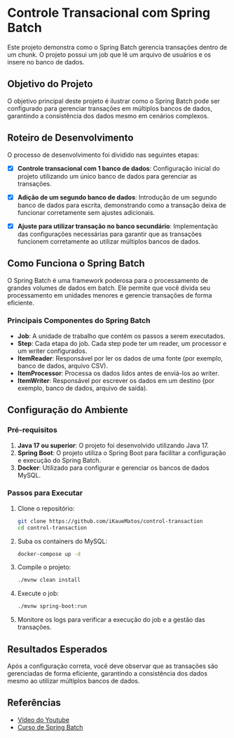 # Controle Transacional com Spring Batch

Este projeto demonstra como o Spring Batch gerencia transações dentro de um chunk. O projeto possui um job que lê um arquivo de usuários e os insere no banco de dados.

## Objetivo do Projeto

O objetivo principal deste projeto é ilustrar como o Spring Batch pode ser configurado para gerenciar transações em múltiplos bancos de dados, garantindo a consistência dos dados mesmo em cenários complexos.

## Roteiro de Desenvolvimento

O processo de desenvolvimento foi dividido nas seguintes etapas:

- [x] **Controle transacional com 1 banco de dados**: Configuração inicial do projeto utilizando um único banco de dados para gerenciar as transações.
  
- [x] **Adição de um segundo banco de dados**: Introdução de um segundo banco de dados para escrita, demonstrando como a transação deixa de funcionar corretamente sem ajustes adicionais.

- [x] **Ajuste para utilizar transação no banco secundário**: Implementação das configurações necessárias para garantir que as transações funcionem corretamente ao utilizar múltiplos bancos de dados.

## Como Funciona o Spring Batch

O Spring Batch é uma framework poderosa para o processamento de grandes volumes de dados em batch. Ele permite que você divida seu processamento em unidades menores e gerencie transações de forma eficiente.

### Principais Componentes do Spring Batch

- **Job**: A unidade de trabalho que contém os passos a serem executados.
- **Step**: Cada etapa do job. Cada step pode ter um reader, um processor e um writer configurados.
- **ItemReader**: Responsável por ler os dados de uma fonte (por exemplo, banco de dados, arquivo CSV).
- **ItemProcessor**: Processa os dados lidos antes de enviá-los ao writer.
- **ItemWriter**: Responsável por escrever os dados em um destino (por exemplo, banco de dados, arquivo de saída).

## Configuração do Ambiente

### Pré-requisitos

1. **Java 17 ou superior**: O projeto foi desenvolvido utilizando Java 17.
2. **Spring Boot**: O projeto utiliza o Spring Boot para facilitar a configuração e execução do Spring Batch.
3. **Docker**: Utilizado para configurar e gerenciar os bancos de dados MySQL.

### Passos para Executar

1. Clone o repositório:
    ```bash
    git clone https://github.com/iKaueMatos/control-transaction
    cd control-transaction
    ```

2. Suba os containers do MySQL:
    ```bash
    docker-compose up -d
    ```

3. Compile o projeto:
    ```bash
    ./mvnw clean install
    ```

4. Execute o job:
    ```bash
    ./mvnw spring-boot:run
    ```

5. Monitore os logs para verificar a execução do job e a gestão das transações.

## Resultados Esperados

Após a configuração correta, você deve observar que as transações são gerenciadas de forma eficiente, garantindo a consistência dos dados mesmo ao utilizar múltiplos bancos de dados.

## Referências

- [Vídeo do Youtube](https://youtu.be/iZXYG7fM8jI)
- [Curso de Spring Batch](https://www.udemy.com/course/curso-para-desenvolvimento-de-jobs-com-spring-batch/?referralCode=8743E206FA9240686B20)
